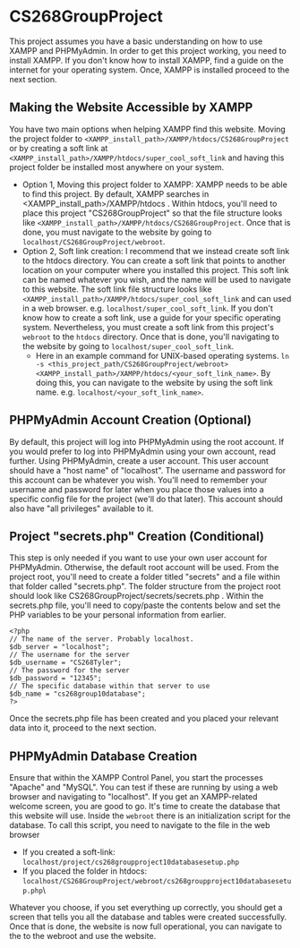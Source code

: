 # CS268GroupProject
This project assumes you have a basic understanding on how to use XAMPP and PHPMyAdmin. In order to get this project working, you need to install XAMPP. If you don't know how to install XAMPP, find a guide on the internet for your operating system. Once, XAMPP is installed proceed to the next section.

## Making the Website Accessible by XAMPP
You have two main options when helping XAMPP find this website. Moving the project folder to `<XAMPP_install_path>/XAMPP/htdocs/CS268GroupProject` or by creating a soft link at `<XAMPP_install_path>/XAMPP/htdocs/super_cool_soft_link` and having this project folder be installed most anywhere on your system.
* Option 1, Moving this project folder to XAMPP: XAMPP needs to be able to find this project. By default, XAMPP searches in <XAMPP_install_path>/XAMPP/htdocs . Within htdocs, you'll need to place this project "CS268GroupProject" so that the file structure looks like `<XAMPP_install_path>/XAMPP/htdocs/CS268GroupProject`. Once that is done, you must navigate to the website by going to `localhost/CS268GroupProject/webroot`.
* Option 2, Soft link creation: I recommend that we instead create soft link to the htdocs directory. You can create a soft link that points to another location on your computer where you installed this project. This soft link can be named whatever you wish, and the name will be used to navigate to this website. The soft link file structure looks like `<XAMPP_install_path>/XAMPP/htdocs/super_cool_soft_link` and can used in a web browser. e.g. `localhost/super_cool_soft_link`. If you don't know how to create a soft link, use a guide for your specific operating system. Nevertheless, you must create a soft link from this project's `webroot` to the `htdocs` directory. Once that is done, you'll navigating to the website by going to `localhost/super_cool_soft_link`. 
    * Here in an example command for UNIX-based operating systems. `ln -s <this_project_path/CS268GroupProject/webroot> <XAMPP_install_path>/XAMPP/htdocs/<your_soft_link_name>`. By doing this, you can navigate to the website by using the soft link name. e.g. `localhost/<your_soft_link_name>`.

## PHPMyAdmin Account Creation (Optional)
By default, this project will log into PHPMyAdmin using the root account. If you would prefer to log into PHPMyAdmin using your own account, read further. Using PHPMyAdmin, create a user account. This user account should have a "host name" of "localhost". The username and password for this account can be whatever you wish. You'll need to remember your username and password for later when you place those values into a specific config file for the project (we'll do that later).  This account should
also have "all privileges" available to it. 

## Project "secrets.php" Creation (Conditional)
This step is only needed if you want to use your own user account for PHPMyAdmin. Otherwise, the default root account will be used. From the project root, you'll need to create a folder titled "secrets" and a file within that folder called "secrets.php". The folder structure from the project root should look like CS268GroupProject/secrets/secrets.php . Within the secrets.php file, you'll need to copy/paste the contents below and set the PHP variables to be your personal information from earlier.
```
<?php
// The name of the server. Probably localhost.
$db_server = "localhost";
// The username for the server
$db_username = "CS268Tyler";
// The password for the server
$db_password = "12345";
// The specific database within that server to use
$db_name = "cs268group10database";
?>
```
Once the secrets.php file has been created and you placed your relevant data into it, proceed to the next section.

## PHPMyAdmin Database Creation
Ensure that within the XAMPP Control Panel, you start the processes "Apache" and "MySQL". You can test if these are running by using a web browser and navigating to "localhost". If you get an XAMPP-related welcome screen, you are good to go. It's time to create the database that this website will use. Inside the `webroot` there is an initialization script for the database. To call this script, you need to navigate to the file in the web browser

* If you created a soft-link: `localhost/project/cs268groupproject10databasesetup.php`
* If you placed the folder in htdocs: `localhost/CS268GroupProject/webroot/cs268groupproject10databasesetup.php`\

Whatever you choose, if you set everything up correctly, you should get a screen that tells you all the database and tables were created successfully. Once that is done, the website is now full operational, you can navigate to the to the webroot and use the website.


